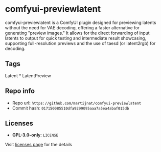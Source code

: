 # comfyui-previewlatent
comfyui-previewlatent is a ComfyUI plugin designed for previewing latents without the need for VAE decoding, offering a faster alternative for generating "preview images." It allows for the direct forwarding of input latents to output for quick testing and intermediate result showcasing, supporting full-resolution previews and the use of taesd (or latent2rgb) for decoding.

## Tags
Latent * LatentPreview

## Repo info
- Repo url: `https://github.com/martijnat/comfyui-previewlatent`
- Commit hash: `017150085510dfa9299095aaa7a5ea4abaf015db`

## Licenses
- **GPL-3.0-only**: `LICENSE`

Visit [licenses page](licenses.md) for the details

